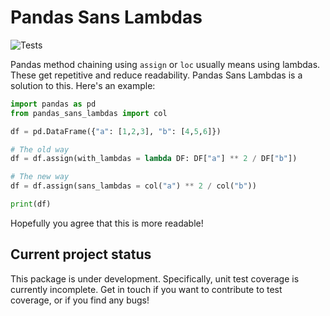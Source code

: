 # Pandas Sans Lambdas

![Tests](https://github.com/jakeantmann/pandas_sans_lambdas/actions/workflows/tests.yml/badge.svg)

Pandas method chaining using `assign` or `loc` usually means using lambdas. These get repetitive and reduce readability. Pandas Sans Lambdas is a solution to this. Here's an example:

``` python
import pandas as pd
from pandas_sans_lambdas import col

df = pd.DataFrame({"a": [1,2,3], "b": [4,5,6]})

# The old way
df = df.assign(with_lambdas = lambda DF: DF["a"] ** 2 / DF["b"])

# The new way
df = df.assign(sans_lambdas = col("a") ** 2 / col("b"))

print(df)
```

Hopefully you agree that this is more readable!

## Current project status

This package is under development. Specifically, unit test coverage is currently incomplete. Get in touch if you want to contribute to test coverage, or if you find any bugs!

